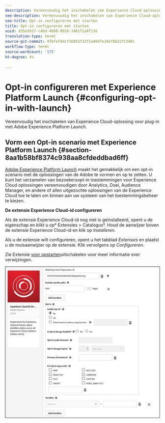 ```yaml
---
description: Vereenvoudig het inschakelen van Experience Cloud-oplossing voor plug-in met Adobe Experience Platform Launch.
seo-description: Vereenvoudig het inschakelen van Experience Cloud-oplossing voor plug-in met Adobe Experience Platform Launch.
seo-title: Opt-in configureren met starten
title: Opt-in configureren met starten
uuid: d35ed917-c4bd-4868-9026-1461f1a8f13e
translation-type: tm+mt
source-git-commit: 4fbfefddcf36855f32f2a4047e19ef0b22fc508c
workflow-type: tm+mt
source-wordcount: '175'
ht-degree: 4%

---
```



# Opt-in configureren met Experience Platform Launch {#configuring-opt-in-with-launch}

Vereenvoudig het inschakelen van Experience Cloud-oplossing voor plug-in met Adobe Experience Platform Launch.

## Vorm een Opt-in scenario met Experience Platform Launch {#section-8aa1b58bf8374c938aa8cfdeddbad6ff}

[Adobe Experience Platform Launch](https://docs.adobelaunch.com/) maakt het gemakkelijk om een opt-in scenario met de oplossingen van de Adobe te vormen en op te zetten. U kunt het verzamelen van bezoekersopt-in toestemmingen voor Experience Cloud oplossingen vereenvoudigen door Analytics, Doel, Audience Manager, en andere of allen uitgezochte oplossingen van de Experience Cloud toe te laten om binnen aan uw systeem van het toestemmingsbeheer te kiezen.

**De extensie Experience Cloud-id configureren**

Als de extensie Experience Cloud-id nog niet is geïnstalleerd, opent u de eigenschap en klikt u op* Extensies > Catalogus*. Houd de aanwijzer boven de extensie Experience Cloud-id en klik op *Installeren*.

Als u de extensie wilt configureren, opent u het tabblad *Extensies* en plaatst u de muisaanwijzer op de extensie. Klik vervolgens op *Configureren*.

Zie Extensie [voor opstarten](https://docs.adobe.com/content/help/nl-NL/launch/using/extensions-ref/adobe-extension/id-service-extension/overview.html)uitschakelen voor meer informatie over verwijzingen.

![](assets/optin-launch.jpg)

